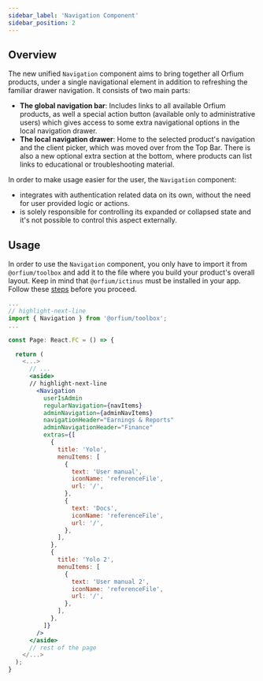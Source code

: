 ```yaml
---
sidebar_label: 'Navigation Component'
sidebar_position: 2
---
```


## Overview

The new unified `Navigation` component aims to bring together all Orfium products, under a single navigational element in
addition to refreshing the familiar drawer navigation.
It consists of two main parts:

- **The global navigation bar**: Includes links to all available Orfium products, as well a special action button (available only to administrative users) which gives access to some extra navigational options in the local navigation drawer.
- **The local navigation drawer**: Home to the selected product's navigation and the client picker, which was moved over from the Top Bar. There is also a new optional extra section at the bottom, where products can list links to educational or troubleshooting material.

In order to make usage easier for the user, the `Navigation` component:
* integrates with authentication related data on its own, without the need for user provided logic or actions.
* is solely responsible for controlling its expanded or collapsed state and it's not possible to control this aspect externally.

## Usage

In order to use the `Navigation` component, you only have to import it from `@orfium/toolbox` and add it to the file where you build your product's overall layout.
Keep in mind that `@orfium/ictinus` must be installed in your app. Follow these [steps](https://ictinus.herokuapp.com/?path=/story/guide-getting-started--page) before you proceed.

```jsx
...
// highlight-next-line
import { Navigation } from '@orfium/toolbox';
...

const Page: React.FC = () => {

  return (
    <...>
      // ...
      <aside>
      // highlight-next-line
        <Navigation
          userIsAdmin
          regularNavigation={navItems}
          adminNavigation={adminNavItems}
          navigationHeader="Earnings & Reports"
          adminNavigationHeader="Finance"
          extras={[
            {
              title: 'Yolo',
              menuItems: [
                {
                  text: 'User manual',
                  iconName: 'referenceFile',
                  url: '/',
                },
                {
                  text: 'Docs',
                  iconName: 'referenceFile',
                  url: '/',
                },
              ],
            },
            {
              title: 'Yolo 2',
              menuItems: [
                {
                  text: 'User manual 2',
                  iconName: 'referenceFile',
                  url: '/',
                },
              ],
            },
          ]}
        />
      </aside>
      // rest of the page
    </...>
  );
}
```

